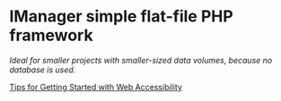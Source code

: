 # IManager simple flat-file PHP framework
_Ideal for smaller projects with smaller-sized data volumes, because no database is used._

[Tips for Getting Started with Web Accessibility](https://gitlab.com/bigin1/imanager/wikis/home)